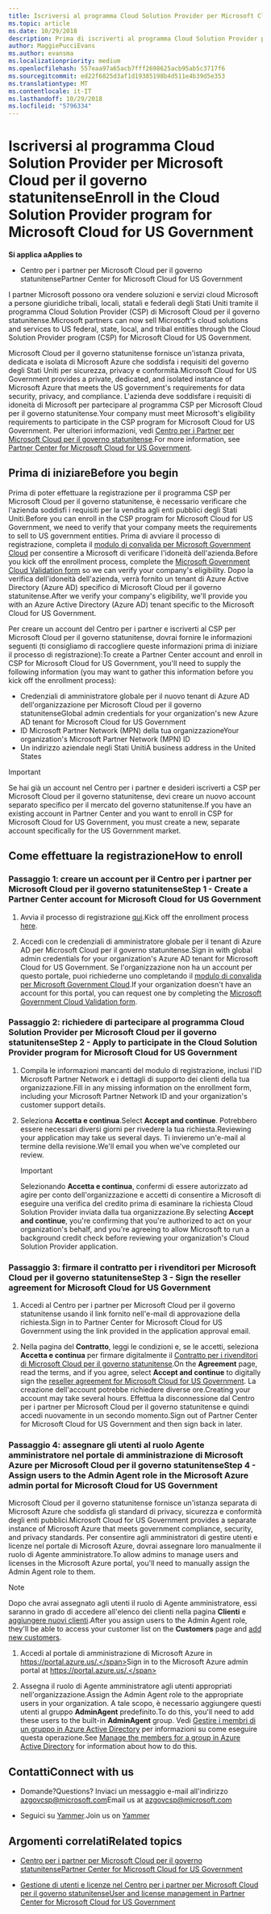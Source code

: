 ```yaml
---
title: Iscriversi al programma Cloud Solution Provider per Microsoft Cloud per il governo statunitense | Centro per i partner per Microsoft Cloud per il governo statunitense
ms.topic: article
ms.date: 10/29/2018
description: Prima di iscriverti al programma Cloud Solution Provider per Microsoft Cloud per il governo statunitense, consulta queste informazioni sui requisiti del programma CSP.
author: MaggiePucciEvans
ms.author: evansma
ms.localizationpriority: medium
ms.openlocfilehash: 557eaa97a65acb7fff2698625acb95ab5c3717f6
ms.sourcegitcommit: ed22f6825d3af1d19385198b4d511e4b39d5e353
ms.translationtype: MT
ms.contentlocale: it-IT
ms.lasthandoff: 10/29/2018
ms.locfileid: "5796334"
---
```

# <a name="enroll-in-the-cloud-solution-provider-program-for-microsoft-cloud-for-us-government"></a><span data-ttu-id="f5518-103">Iscriversi al programma Cloud Solution Provider per Microsoft Cloud per il governo statunitense</span><span class="sxs-lookup"><span data-stu-id="f5518-103">Enroll in the Cloud Solution Provider program for Microsoft Cloud for US Government</span></span>

**<span data-ttu-id="f5518-104">Si applica a</span><span class="sxs-lookup"><span data-stu-id="f5518-104">Applies to</span></span>**

-  <span data-ttu-id="f5518-105">Centro per i partner per Microsoft Cloud per il governo statunitense</span><span class="sxs-lookup"><span data-stu-id="f5518-105">Partner Center for Microsoft Cloud for US Government</span></span>

<span data-ttu-id="f5518-106">I partner Microsoft possono ora vendere soluzioni e servizi cloud Microsoft a persone giuridiche tribali, locali, statali e federali degli Stati Uniti tramite il programma Cloud Solution Provider (CSP) di Microsoft Cloud per il governo statunitense.</span><span class="sxs-lookup"><span data-stu-id="f5518-106">Microsoft partners can now sell Microsoft's cloud solutions and services to US federal, state, local, and tribal entities through the Cloud Solution Provider program (CSP) for Microsoft Cloud for US Government.</span></span> 

<span data-ttu-id="f5518-107">Microsoft Cloud per il governo statunitense fornisce un'istanza privata, dedicata e isolata di Microsoft Azure che soddisfa i requisiti del governo degli Stati Uniti per sicurezza, privacy e conformità.</span><span class="sxs-lookup"><span data-stu-id="f5518-107">Microsoft Cloud for US Government provides a private, dedicated, and isolated instance of Microsoft Azure that meets the US government's requirements for data security, privacy, and compliance.</span></span> <span data-ttu-id="f5518-108">L'azienda deve soddisfare i requisiti di idoneità di Microsoft per partecipare al programma CSP per Microsoft Cloud per il governo statunitense.</span><span class="sxs-lookup"><span data-stu-id="f5518-108">Your company must meet Microsoft's eligibility requirements to participate in the CSP program for Microsoft Cloud for US Government.</span></span> <span data-ttu-id="f5518-109">Per ulteriori informazioni, vedi [Centro per i Partner per Microsoft Cloud per il governo statunitense](partner-center-for-microsoft-us-govt-cloud.md).</span><span class="sxs-lookup"><span data-stu-id="f5518-109">For more information, see [Partner Center for Microsoft Cloud for US Government](partner-center-for-microsoft-us-govt-cloud.md).</span></span>

## <a name="before-you-begin"></a><span data-ttu-id="f5518-110">Prima di iniziare</span><span class="sxs-lookup"><span data-stu-id="f5518-110">Before you begin</span></span>

<span data-ttu-id="f5518-111">Prima di poter effettuare la registrazione per il programma CSP per Microsoft Cloud per il governo statunitense, è necessario verificare che l'azienda soddisfi i requisiti per la vendita agli enti pubblici degli Stati Uniti.</span><span class="sxs-lookup"><span data-stu-id="f5518-111">Before you can enroll in the CSP program for Microsoft Cloud for US Government, we need to verify that your company meets the requirements to sell to US government entities.</span></span> <span data-ttu-id="f5518-112">Prima di avviare il processo di registrazione, completa il [modulo di convalida per Microsoft Government Cloud](http://azuregov.microsoft.com/csp) per consentire a Microsoft di verificare l'idoneità dell'azienda.</span><span class="sxs-lookup"><span data-stu-id="f5518-112">Before you kick off the enrollment process, complete the [Microsoft Government Cloud Validation form](http://azuregov.microsoft.com/csp) so we can verify your company's eligibility.</span></span> <span data-ttu-id="f5518-113">Dopo la verifica dell'idoneità dell'azienda, verrà fornito un tenant di Azure Active Directory (Azure AD) specifico di Microsoft Cloud per il governo statunitense.</span><span class="sxs-lookup"><span data-stu-id="f5518-113">After we verify your company's eligibility, we'll provide you with an Azure Active Directory (Azure AD) tenant specific to the Microsoft Cloud for US Government.</span></span>  

<span data-ttu-id="f5518-114">Per creare un account del Centro per i partner e iscriverti al CSP per Microsoft Cloud per il governo statunitense, dovrai fornire le informazioni seguenti (ti consigliamo di raccogliere queste informazioni prima di iniziare il processo di registrazione):</span><span class="sxs-lookup"><span data-stu-id="f5518-114">To create a Partner Center account and enroll in CSP for Microsoft Cloud for US Government, you'll need to supply the following information (you may want to gather this information before you kick off the enrollment process):</span></span>

-  <span data-ttu-id="f5518-115">Credenziali di amministratore globale per il nuovo tenant di Azure AD dell'organizzazione per Microsoft Cloud per il governo statunitense</span><span class="sxs-lookup"><span data-stu-id="f5518-115">Global admin credentials for your organization's new Azure AD tenant for Microsoft Cloud for US Government</span></span>
-  <span data-ttu-id="f5518-116">ID Microsoft Partner Network (MPN) della tua organizzazione</span><span class="sxs-lookup"><span data-stu-id="f5518-116">Your organization's Microsoft Partner Network (MPN) ID</span></span> 
-  <span data-ttu-id="f5518-117">Un indirizzo aziendale negli Stati Uniti</span><span class="sxs-lookup"><span data-stu-id="f5518-117">A business address in the United States</span></span>

> [!IMPORTANT]  
> <span data-ttu-id="f5518-118">Se hai già un account nel Centro per i partner e desideri iscriverti a CSP per Microsoft Cloud per il governo statunitense, devi creare un nuovo account separato specifico per il mercato del governo statunitense.</span><span class="sxs-lookup"><span data-stu-id="f5518-118">If you have an existing account in Partner Center and you want to enroll in CSP for Microsoft Cloud for US Government, you must create a new, separate account specifically for the US Government market.</span></span>

## <a name="how-to-enroll"></a><span data-ttu-id="f5518-119">Come effettuare la registrazione</span><span class="sxs-lookup"><span data-stu-id="f5518-119">How to enroll</span></span> 

### <a name="step-1---create-a-partner-center-account-for-microsoft-cloud-for-us-government"></a><span data-ttu-id="f5518-120">Passaggio 1: creare un account per il Centro per i partner per Microsoft Cloud per il governo statunitense</span><span class="sxs-lookup"><span data-stu-id="f5518-120">Step 1 - Create a Partner Center account for Microsoft Cloud for US Government</span></span>

1.  <span data-ttu-id="f5518-121">Avvia il processo di registrazione [qui](https://partnercenter.microsoft.com/register/resellerusgjoinnow).</span><span class="sxs-lookup"><span data-stu-id="f5518-121">Kick off the enrollment process [here](https://partnercenter.microsoft.com/register/resellerusgjoinnow).</span></span> 

2.  <span data-ttu-id="f5518-122">Accedi con le credenziali di amministratore globale per il tenant di Azure AD per Microsoft Cloud per il governo statunitense.</span><span class="sxs-lookup"><span data-stu-id="f5518-122">Sign in with global admin credentials for your organization's Azure AD tenant for Microsoft Cloud for US Government.</span></span> <span data-ttu-id="f5518-123">Se l'organizzazione non ha un account per questo portale, puoi richiederne uno completando il [modulo di convalida per Microsoft Government Cloud](http://azuregov.microsoft.com/csp).</span><span class="sxs-lookup"><span data-stu-id="f5518-123">If your organization doesn't have an account for this portal, you can request one by completing the [Microsoft Government Cloud Validation form](http://azuregov.microsoft.com/csp).</span></span>


### <a name="step-2---apply-to-participate-in-the-cloud-solution-provider-program-for-microsoft-cloud-for-us-government"></a><span data-ttu-id="f5518-124">Passaggio 2: richiedere di partecipare al programma Cloud Solution Provider per Microsoft Cloud per il governo statunitense</span><span class="sxs-lookup"><span data-stu-id="f5518-124">Step 2 - Apply to participate in the Cloud Solution Provider program for Microsoft Cloud for US Government</span></span>

1.  <span data-ttu-id="f5518-125">Compila le informazioni mancanti del modulo di registrazione, inclusi l'ID Microsoft Partner Network e i dettagli di supporto dei clienti della tua organizzazione.</span><span class="sxs-lookup"><span data-stu-id="f5518-125">Fill in any missing information on the enrollment form, including your Microsoft Partner Network ID and your organization's customer support details.</span></span> 

2.  <span data-ttu-id="f5518-126">Seleziona **Accetta e continua**.</span><span class="sxs-lookup"><span data-stu-id="f5518-126">Select **Accept and continue**.</span></span> <span data-ttu-id="f5518-127">Potrebbero essere necessari diversi giorni per rivedere la tua richiesta.</span><span class="sxs-lookup"><span data-stu-id="f5518-127">Reviewing your application may take us several days.</span></span> <span data-ttu-id="f5518-128">Ti invieremo un'e-mail al termine della revisione.</span><span class="sxs-lookup"><span data-stu-id="f5518-128">We'll email you when we've completed our review.</span></span>

    > [!IMPORTANT]  
    > <span data-ttu-id="f5518-129">Selezionando **Accetta e continua**, confermi di essere autorizzato ad agire per conto dell'organizzazione e accetti di consentire a Microsoft di eseguire una verifica del credito prima di esaminare la richiesta Cloud Solution Provider inviata dalla tua organizzazione.</span><span class="sxs-lookup"><span data-stu-id="f5518-129">By selecting **Accept and continue**, you're confirming that you're authorized to act on your organization's behalf, and you're agreeing to allow Microsoft to run a background credit check before reviewing your organization's Cloud Solution Provider application.</span></span>


### <a name="step-3---sign-the-reseller-agreement-for-microsoft-cloud-for-us-government"></a><span data-ttu-id="f5518-130">Passaggio 3: firmare il contratto per i rivenditori per Microsoft Cloud per il governo statunitense</span><span class="sxs-lookup"><span data-stu-id="f5518-130">Step 3 - Sign the reseller agreement for Microsoft Cloud for US Government</span></span>

1. <span data-ttu-id="f5518-131">Accedi al Centro per i partner per Microsoft Cloud per il governo statunitense usando il link fornito nell'e-mail di approvazione della richiesta.</span><span class="sxs-lookup"><span data-stu-id="f5518-131">Sign in to Partner Center for Microsoft Cloud for US Government using the link provided in the application approval email.</span></span> 

2. <span data-ttu-id="f5518-132">Nella pagina del **Contratto**, leggi le condizioni e, se le accetti, seleziona **Accetta e continua** per firmare digitalmente il [Contratto per i rivenditori di Microsoft Cloud per il governo statunitense](https://go.microsoft.com/fwlink/p/?linkid=843364).</span><span class="sxs-lookup"><span data-stu-id="f5518-132">On the **Agreement** page, read the terms, and if you agree, select **Accept and continue** to digitally sign the [reseller agreement for Microsoft Cloud for US Government](https://go.microsoft.com/fwlink/p/?linkid=843364).</span></span> <span data-ttu-id="f5518-133">La creazione dell'account potrebbe richiedere diverse ore.</span><span class="sxs-lookup"><span data-stu-id="f5518-133">Creating your account may take several hours.</span></span> <span data-ttu-id="f5518-134">Effettua la disconnessione dal Centro per i partner per Microsoft Cloud per il governo statunitense e quindi accedi nuovamente in un secondo momento.</span><span class="sxs-lookup"><span data-stu-id="f5518-134">Sign out of Partner Center for Microsoft Cloud for US Government and then sign back in later.</span></span>


### <a name="step-4---assign-users-to-the-admin-agent-role-in-the-microsoft-azure-admin-portal-for-microsoft-cloud-for-us-government"></a><span data-ttu-id="f5518-135">Passaggio 4: assegnare gli utenti al ruolo Agente amministratore nel portale di amministrazione di Microsoft Azure per Microsoft Cloud per il governo statunitense</span><span class="sxs-lookup"><span data-stu-id="f5518-135">Step 4 - Assign users to the Admin Agent role in the Microsoft Azure admin portal for Microsoft Cloud for US Government</span></span>

<span data-ttu-id="f5518-136">Microsoft Cloud per il governo statunitense fornisce un'istanza separata di Microsoft Azure che soddisfa gli standard di privacy, sicurezza e conformità degli enti pubblici.</span><span class="sxs-lookup"><span data-stu-id="f5518-136">Microsoft Cloud for US Government provides a separate instance of Microsoft Azure that meets government compliance, security, and privacy standards.</span></span> <span data-ttu-id="f5518-137">Per consentire agli amministratori di gestire utenti e licenze nel portale di Microsoft Azure, dovrai assegnare loro manualmente il ruolo di Agente amministratore.</span><span class="sxs-lookup"><span data-stu-id="f5518-137">To allow admins to manage users and licenses in the Microsoft Azure portal, you'll need to manually assign the Admin Agent role to them.</span></span>

> [!NOTE]  
> <span data-ttu-id="f5518-138">Dopo che avrai assegnato agli utenti il ruolo di Agente amministratore, essi saranno in grado di accedere all'elenco dei clienti nella pagina **Clienti** e [aggiungere nuovi clienti](add-a-new-customer.md).</span><span class="sxs-lookup"><span data-stu-id="f5518-138">After you assign users to the Admin Agent role, they'll be able to access your customer list on the **Customers** page and [add new customers](add-a-new-customer.md).</span></span>   

1.  <span data-ttu-id="f5518-139">Accedi al portale di amministrazione di Microsoft Azure in https://portal.azure.us/.</span><span class="sxs-lookup"><span data-stu-id="f5518-139">Sign in to the Microsoft Azure admin portal at https://portal.azure.us/.</span></span>

2.  <span data-ttu-id="f5518-140">Assegna il ruolo di Agente amministratore agli utenti appropriati nell'organizzazione.</span><span class="sxs-lookup"><span data-stu-id="f5518-140">Assign the Admin Agent role to the appropriate users in your organization.</span></span> <span data-ttu-id="f5518-141">A tale scopo, è necessario aggiungere questi utenti al gruppo **AdminAgent** predefinito.</span><span class="sxs-lookup"><span data-stu-id="f5518-141">To do this, you'll need to add these users to the built-in **AdminAgent** group.</span></span> <span data-ttu-id="f5518-142">Vedi [Gestire i membri di un gruppo in Azure Active Directory](https://docs.microsoft.com/azure/active-directory/active-directory-groups-members-azure-portal) per informazioni su come eseguire questa operazione.</span><span class="sxs-lookup"><span data-stu-id="f5518-142">See [Manage the members for a group in Azure Active Directory](https://docs.microsoft.com/azure/active-directory/active-directory-groups-members-azure-portal) for information about how to do this.</span></span>
 
## <a name="connect-with-us"></a><span data-ttu-id="f5518-143">Contatti</span><span class="sxs-lookup"><span data-stu-id="f5518-143">Connect with us</span></span>

- <span data-ttu-id="f5518-144">Domande?</span><span class="sxs-lookup"><span data-stu-id="f5518-144">Questions?</span></span> <span data-ttu-id="f5518-145">Inviaci un messaggio e-mail all'indirizzo azgovcsp@microsoft.com</span><span class="sxs-lookup"><span data-stu-id="f5518-145">Email us at azgovcsp@microsoft.com</span></span>

- <span data-ttu-id="f5518-146">Seguici su [Yammer](https://www.yammer.com/cloudpartnercommunity/#/threads/inGroup?type=in_group&feedId=11509777&view=all).</span><span class="sxs-lookup"><span data-stu-id="f5518-146">Join us on [Yammer](https://www.yammer.com/cloudpartnercommunity/#/threads/inGroup?type=in_group&feedId=11509777&view=all)</span></span> 

## <a name="related-topics"></a><span data-ttu-id="f5518-147">Argomenti correlati</span><span class="sxs-lookup"><span data-stu-id="f5518-147">Related topics</span></span>

-  [<span data-ttu-id="f5518-148">Centro per i partner per Microsoft Cloud per il governo statunitense</span><span class="sxs-lookup"><span data-stu-id="f5518-148">Partner Center for Microsoft Cloud for US Government</span></span>](partner-center-for-microsoft-us-govt-cloud.md)

-  [<span data-ttu-id="f5518-149">Gestione di utenti e licenze nel Centro per i partner per Microsoft Cloud per il governo statunitense</span><span class="sxs-lookup"><span data-stu-id="f5518-149">User and license management in Partner Center for Microsoft Cloud for US Government</span></span>](user-management-in-partner-center-for-microsoft-us-govt-cloud.md)


